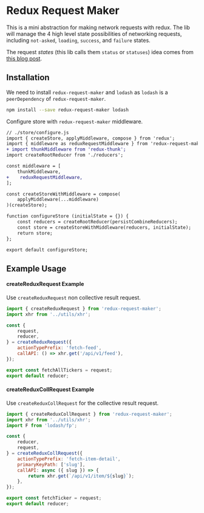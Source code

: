 # Redux Request Maker

This is a mini abstraction for making network requests with redux. The lib will manage the 4 high level state possibilities of networking requests, including `not-asked`, `loading`, `success`, and `failure` states.

The request *states* (this lib calls them `status` or `statuses`) idea comes from [this blog post](http://blog.jenkster.com/2016/06/how-elm-slays-a-ui-antipattern.html).

## Installation

We need to install `redux-request-maker` and `lodash` as `lodash` is a `peerDependency` of `redux-request-maker`.

```bash
npm install --save redux-request-maker lodash
```

Configure store with `redux-request-maker` middleware.

```diff
// ./store/configure.js
import { createStore, applyMiddleware, compose } from 'redux';
import { middleware as reduxRequestMiddleware } from 'redux-request-maker';
+ import thunkMiddleware from 'redux-thunk';
import createRootReducer from './reducers';

const middleware = [
    thunkMiddleware,
+    reduxRequestMiddleware,
];

const createStoreWithMiddleware = compose(
    applyMiddleware(...middleware)
)(createStore);

function configureStore (initialState = {}) {
    const reducers = createRootReducer(persistCombineReducers);
    const store = createStoreWithMiddleware(reducers, initialState);
    return store;
};

export default configureStore;
```

## Example Usage

#### createReduxRequest Example

Use `createReduxRequest` non collective result request.

```js
import { createReduxRequest } from 'redux-request-maker';
import xhr from '../utils/xhr';

const {
    request,
    reducer,
} = createReduxRequest({
    actionTypePrefix: 'fetch-feed',
    callAPI: () => xhr.get('/api/v1/feed'),
});

export const fetchAllTickers = request;
export default reducer;
```

#### createReduxCollRequest Example

Use `createReduxCollRequest` for the collective result request.

```js
import { createReduxCollRequest } from 'redux-request-maker';
import xhr from '../utils/xhr';
import F from 'lodash/fp';

const {
    reducer,
    request,
} = createReduxCollRequest({
    actionTypePrefix: 'fetch-item-detail',
    primaryKeyPath: ['slug'],
    callAPI: async ({ slug }) => {
        return xhr.get(`/api/v1/item/${slug}`);
    },
});

export const fetchTicker = request;
export default reducer;
```




